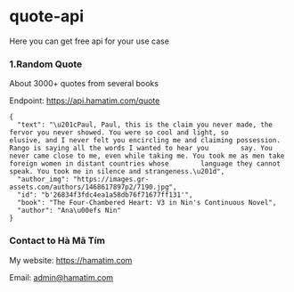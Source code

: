 # quote-api
Here you can get free api for your use case

### 1.Random Quote
About 3000+ quotes from several books

Endpoint: https://api.hamatim.com/quote

  ```Response:
  {
    "text": "\u201cPaul, Paul, this is the claim you never made, the fervor you never showed. You were so cool and light, so        elusive, and I never felt you encircling me and claiming possession. Rango is saying all the words I wanted to hear you        say. You never came close to me, even while taking me. You took me as men take foreign women in distant countries whose        language they cannot speak. You took me in silence and strangeness.\u201d",
    "author_img": "https://images.gr-assets.com/authors/1468617897p2/7190.jpg",
    "id": "b'26834f3fdc4ea1a58db76f71677ff131'",
    "book": "The Four-Chambered Heart: V3 in Nin's Continuous Novel",
    "author": "Ana\u00efs Nin"
  }
  ```
  ### Contact to Hà Mã Tím 
  
  My website: https://hamatim.com 
  
  Email: admin@hamatim.com 
